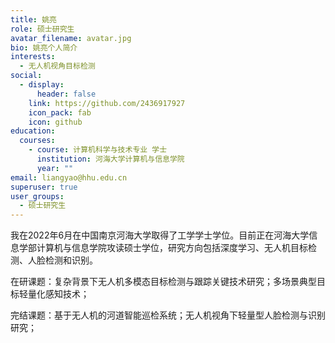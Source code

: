 ```yaml
---
title: 姚亮
role: 硕士研究生
avatar_filename: avatar.jpg
bio: 姚亮个人简介
interests:
  - 无人机视角目标检测
social:
  - display:
      header: false
    link: https://github.com/2436917927
    icon_pack: fab
    icon: github
education:
  courses:
    - course: 计算机科学与技术专业 学士
      institution: 河海大学计算机与信息学院
      year: ""
email: liangyao@hhu.edu.cn
superuser: true
user_groups:
  - 硕士研究生
---
```


我在2022年6月在中国南京河海大学取得了工学学士学位。目前正在河海大学信息学部计算机与信息学院攻读硕士学位，研究方向包括深度学习、无人机目标检测、人脸检测和识别。



在研课题：复杂背景下无人机多模态目标检测与跟踪关键技术研究；多场景典型目标轻量化感知技术；



完结课题：基于无人机的河道智能巡检系统；无人机视角下轻量型人脸检测与识别研究；
